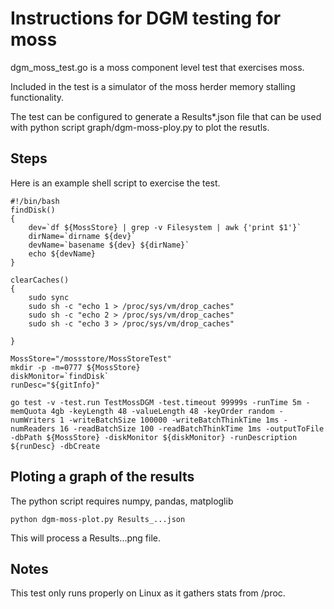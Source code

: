 # Instructions for DGM testing for moss

dgm_moss_test.go is a moss component level test that exercises moss.

Included in the test is a simulator of the moss herder memory stalling
functionality.

The test can be configured to generate a Results*.json file that can be
used with python script graph/dgm-moss-ploy.py to plot the resutls.

## Steps

Here is an example shell script to exercise the test.

```
#!/bin/bash
findDisk() 
{
    dev=`df ${MossStore} | grep -v Filesystem | awk {'print $1'}`
    dirName=`dirname ${dev}`
    devName=`basename ${dev} ${dirName}`
    echo ${devName}
}

clearCaches() 
{
    sudo sync
    sudo sh -c "echo 1 > /proc/sys/vm/drop_caches"
    sudo sh -c "echo 2 > /proc/sys/vm/drop_caches"
    sudo sh -c "echo 3 > /proc/sys/vm/drop_caches"

}

MossStore="/mossstore/MossStoreTest"
mkdir -p -m=0777 ${MossStore}
diskMonitor=`findDisk`
runDesc="${gitInfo}"

go test -v -test.run TestMossDGM -test.timeout 99999s -runTime 5m -memQuota 4gb -keyLength 48 -valueLength 48 -keyOrder random -numWriters 1 -writeBatchSize 100000 -writeBatchThinkTime 1ms -numReaders 16 -readBatchSize 100 -readBatchThinkTime 1ms -outputToFile -dbPath ${MossStore} -diskMonitor ${diskMonitor} -runDescription ${runDesc} -dbCreate
```

## Ploting a graph of the results

The python script requires numpy, pandas, matploglib

```
python dgm-moss-plot.py Results_...json
```

This will process a Results...png file.

## Notes

This test only runs properly on Linux as it gathers stats from /proc.
